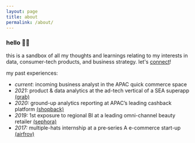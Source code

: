 ```yaml
---
layout: page
title: about
permalink: /about/
---
```


### hello 👋🏼

this is a sandbox of all my thoughts and learnings relating to my interests in data, consumer-tech products, and business strategy.
let's [connect](https://www.linkedin.com/in/royceleh/)!

my past experiences:
* *current*: incoming business analyst in the APAC quick commerce space 
* *2021:* product & data analytics at the ad-tech vertical of a SEA superapp [(grab)](https://www.grab.com/sg/)
* *2020:* ground-up analytics reporting at APAC’s leading cashback platform [(shopback)](https://www.shopback.sg/)
* *2019:* 1st exposure to regional BI at a leading omni-channel beauty retailer [(sephora)](https://www.sephora.sg/)
* *2017:* multiple-hats internship at a pre‐series A e-commerce start-up [(airfrov)](https://vulcanpost.com/614021/airfrov-singapore-new-funding/)

